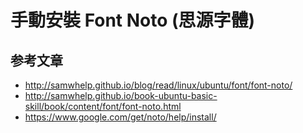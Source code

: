
# 手動安裝 Font Noto (思源字體)

## 参考文章

* http://samwhelp.github.io/blog/read/linux/ubuntu/font/font-noto/
* http://samwhelp.github.io/book-ubuntu-basic-skill/book/content/font/font-noto.html
* https://www.google.com/get/noto/help/install/
